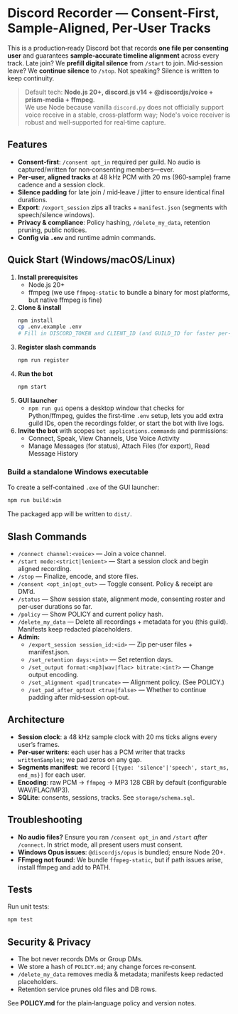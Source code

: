 # Discord Recorder — Consent‑First, Sample‑Aligned, Per‑User Tracks

This is a production‑ready Discord bot that records **one file per consenting user** and guarantees **sample‑accurate timeline alignment** across every track. Late join? We **prefill digital silence** from `/start` to join. Mid‑session leave? We **continue silence** to `/stop`. Not speaking? Silence is written to keep continuity.

> Default tech: **Node.js 20+, discord.js v14 + @discordjs/voice + prism‑media + ffmpeg**.  
> We use Node because vanilla `discord.py` does not officially support voice receive in a stable, cross‑platform way; Node's voice receiver is robust and well‑supported for real‑time capture.

## Features
- **Consent‑first**: `/consent opt_in` required per guild. No audio is captured/written for non‑consenting members—ever.
- **Per‑user, aligned tracks** at 48 kHz PCM with 20 ms (960‑sample) frame cadence and a session clock.
- **Silence padding** for late join / mid‑leave / jitter to ensure identical final durations.
- **Export**: `/export_session` zips all tracks + `manifest.json` (segments with speech/silence windows).
- **Privacy & compliance**: Policy hashing, `/delete_my_data`, retention pruning, public notices.
- **Config via `.env`** and runtime admin commands.

## Quick Start (Windows/macOS/Linux)
1. **Install prerequisites**
   - Node.js 20+
   - ffmpeg (we use `ffmpeg-static` to bundle a binary for most platforms, but native ffmpeg is fine)
2. **Clone & install**
   ```bash
   npm install
   cp .env.example .env
   # Fill in DISCORD_TOKEN and CLIENT_ID (and GUILD_ID for faster per-guild command deploy)
   ```
3. **Register slash commands**
   ```bash
   npm run register
   ```
4. **Run the bot**
   ```bash
   npm start
   ```
5. **GUI launcher**
   - `npm run gui` opens a desktop window that checks for Python/ffmpeg, guides the first‑time `.env` setup, lets you add extra guild IDs, open the recordings folder, or start the bot with live logs.
6. **Invite the bot** with scopes `bot applications.commands` and permissions:
   - Connect, Speak, View Channels, Use Voice Activity
   - Manage Messages (for status), Attach Files (for export), Read Message History

### Build a standalone Windows executable
To create a self‑contained `.exe` of the GUI launcher:
```bash
npm run build:win
```
The packaged app will be written to `dist/`.

## Slash Commands
- `/connect channel:<voice>` — Join a voice channel.
- `/start mode:<strict|lenient>` — Start a session clock and begin aligned recording.
- `/stop` — Finalize, encode, and store files.
- `/consent <opt_in|opt_out>` — Toggle consent. Policy & receipt are DM’d.
- `/status` — Show session state, alignment mode, consenting roster and per‑user durations so far.
- `/policy` — Show POLICY and current policy hash.
- `/delete_my_data` — Delete all recordings + metadata for you (this guild). Manifests keep redacted placeholders.
- **Admin:**
  - `/export_session session_id:<id>` — Zip per‑user files + manifest.json.
  - `/set_retention days:<int>` — Set retention days.
  - `/set_output format:<mp3|wav|flac> bitrate:<int?>` — Change output encoding.
  - `/set_alignment <pad|truncate>` — Alignment policy. (See POLICY.)
  - `/set_pad_after_optout <true|false>` — Whether to continue padding after mid‑session opt‑out.

## Architecture
- **Session clock**: a 48 kHz sample clock with 20 ms ticks aligns every user’s frames.
- **Per‑user writers**: each user has a PCM writer that tracks `writtenSamples`; we pad zeros on any gap.
- **Segments manifest**: we record `[{type: 'silence'|'speech', start_ms, end_ms}]` for each user.
- **Encoding**: raw PCM → `ffmpeg` → MP3 128 CBR by default (configurable WAV/FLAC/MP3).
- **SQLite**: consents, sessions, tracks. See `storage/schema.sql`.

## Troubleshooting
- **No audio files?** Ensure you ran `/consent opt_in` and `/start` *after* `/connect`. In strict mode, all present users must consent.
- **Windows Opus issues**: `@discordjs/opus` is bundled; ensure Node 20+.
- **FFmpeg not found**: We bundle `ffmpeg-static`, but if path issues arise, install ffmpeg and add to PATH.

## Tests
Run unit tests:
```bash
npm test
```

## Security & Privacy
- The bot never records DMs or Group DMs.
- We store a hash of `POLICY.md`; any change forces re‑consent.
- `/delete_my_data` removes media & metadata; manifests keep redacted placeholders.
- Retention service prunes old files and DB rows.

See **POLICY.md** for the plain‑language policy and version notes.
